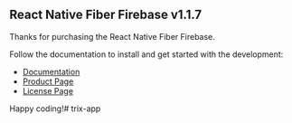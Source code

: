 ## React Native Fiber Firebase v1.1.7

Thanks for purchasing the React Native Fiber Firebase.

Follow the documentation to install and get started with the development:

-   [Documentation](https://wcandillon.github.io/react-native-fiber/Firebase.html)
-   [Product Page](https://market.nativebase.io/view/react-native-fiber-firebase)
-	[License Page](https://market.nativebase.io/licenses)

Happy coding!# trix-app
